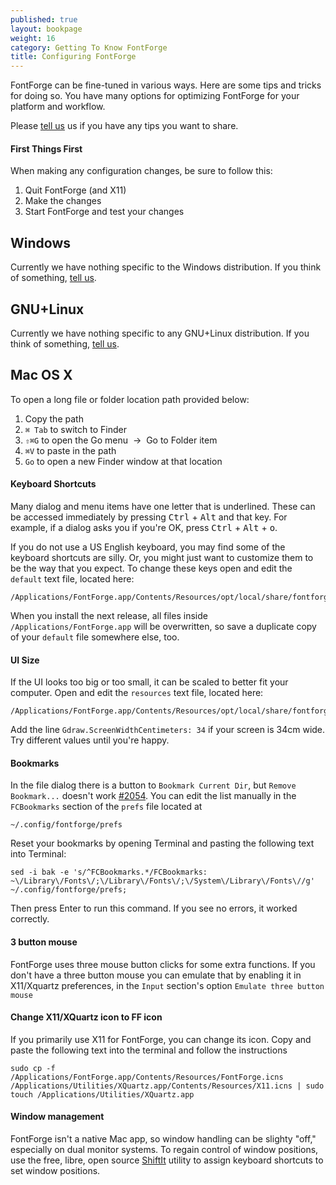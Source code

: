 ```yaml
---
published: true
layout: bookpage
weight: 16
category: Getting To Know FontForge
title: Configuring FontForge
---
```


FontForge can be fine-tuned in various ways.
Here are some tips and tricks for doing so.
You have many options for optimizing FontForge for your platform and workflow.

Please [tell us](https://github.com/fontforge/designwithfontforge.com#how-to-contribute) us if you have any tips you want to share.

#### First Things First

When making any configuration changes, be sure to follow this:

1. Quit FontForge (and X11)
2. Make the changes
3. Start FontForge and test your changes

## Windows

Currently we have nothing specific to the Windows distribution.
If you think of something, [tell us](https://github.com/fontforge/designwithfontforge.com#how-to-contribute).

## GNU+Linux

Currently we have nothing specific to any GNU+Linux distribution.
If you think of something, [tell us](https://github.com/fontforge/designwithfontforge.com#how-to-contribute).

## Mac OS X

To open a long file or folder location path provided below:

1. Copy the path
2. `⌘ Tab` to switch to Finder
3. `⇧⌘G` to open the Go menu&nbsp;&nbsp;→&nbsp;&nbsp;Go to Folder item
4. `⌘V` to paste in the path
5. `Go` to open a new Finder window at that location

#### Keyboard Shortcuts

Many dialog and menu items have one letter that is u<span class="underline">n</span>derlined.
These can be accessed immediately by pressing <kbd>Ctrl</kbd> + <kbd>Alt</kbd> and that key.
For example, if a dialog asks you if you're <span class="underline">O</span>K, press <kbd>Ctrl</kbd> + <kbd>Alt</kbd> + <kbd>o</kbd>.

If you do not use a US English keyboard, you may find some of the keyboard shortcuts are silly.
Or, you might just want to customize them to be the way that you expect.
To change these keys open and edit the `default` text file, located here:

```
/Applications/FontForge.app/Contents/Resources/opt/local/share/fontforge/hotkeys/default
```

When you install the next release, all files inside `/Applications/FontForge.app` will be overwritten, so save a duplicate copy of your `default` file somewhere else, too.

#### UI Size

If the UI looks too big or too small, it can be scaled to better fit your computer.
Open and edit the `resources` text file, located here:

```
/Applications/FontForge.app/Contents/Resources/opt/local/share/fontforge/pixmaps/resources
```

Add the line `Gdraw.ScreenWidthCentimeters: 34` if your screen is 34cm wide.
Try different values until you're happy.

#### Bookmarks

In the file dialog there is a button to `Bookmark Current Dir`, but `Remove Bookmark...` doesn't work [#2054](https://github.com/fontforge/fontforge/issues/2054).
You can edit the list manually in the `FCBookmarks` section of the `prefs` file located at

```
~/.config/fontforge/prefs
```

Reset your bookmarks by opening Terminal and pasting the following text into Terminal:

```
sed -i bak -e 's/^FCBookmarks.*/FCBookmarks:     ~\/Library\/Fonts\/;\/Library\/Fonts\/;\/System\/Library\/Fonts\//g' ~/.config/fontforge/prefs;
```

Then press Enter to run this command.
If you see no errors, it worked correctly.

#### 3 button mouse

FontForge uses three mouse button clicks for some extra functions.
If you don't have a three button mouse you can emulate that by enabling it in X11/Xquartz preferences, in the `Input` section's option `Emulate three button mouse`

#### Change X11/XQuartz icon to FF icon

If you primarily use X11 for FontForge, you can change its icon. Copy and paste the following text into the terminal and follow the instructions

```
sudo cp -f /Applications/FontForge.app/Contents/Resources/FontForge.icns /Applications/Utilities/XQuartz.app/Contents/Resources/X11.icns | sudo touch /Applications/Utilities/XQuartz.app
```


#### Window management

FontForge isn't a native Mac app, so window handling can be slighty "off," especially on dual monitor systems.
To regain control of window positions, use the free, libre, open source [ShiftIt](https://github.com/fikovnik/ShiftIt) utility to assign keyboard shortcuts to set window positions.

